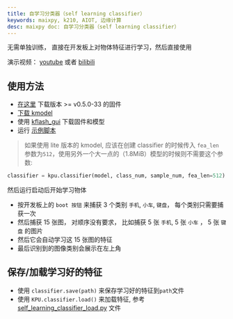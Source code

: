 ```yaml
---
title: 自学习分类器（self learning classifier）
keywords: maixpy, k210, AIOT, 边缘计算
desc: maixpy doc: 自学习分类器（self learning classifier）
---
```



无需单独训练， 直接在开发板上对物体特征进行学习，然后直接使用

演示视频： [youtube](https://www.youtube.com/watch?v=aLW1YQrT-2A) 或者 [bilibili](https://www.bilibili.com/video/BV1Ck4y1d7tx)

## 使用方法

* [在这里](https://dl.sipeed.com/MAIX/MaixPy/release/master/maixpy_v0.5.0_33_gfcd6d8a) 下载版本 >= v0.5.0-33 的固件
* [下载 kmodel](https://maixhub.com/modelInfo?modelId=16)
* 使用 [kflash_gui](https://github.com/sipeed/kflash_gui) 下载固件和模型
* 运行 [示例脚本](https://github.com/sipeed/MaixPy_scripts/blob/master/machine_vision/self_learning_classifier/self_learning_classifier.py)
> 如果使用 lite 版本的 kmodel, 应该在创建 classifier 的时候传入 `fea_len` 参数为`512`，使用另外一个大一点的（1.8MiB）模型的时候则不需要这个参数:
```python
classifier = kpu.classifier(model, class_num, sample_num, fea_len=512)
```

然后运行启动后开始学习物体

* 按开发板上的 `boot 按钮` 来捕获 3 个类别 `手机`, `小车`, `键盘`， 每个类别只需要捕获一次
* 然后捕获 15 张图， 对顺序没有要求， 比如捕获 5 张 `手机`, 5 张 `小车` ， 5 张 `键盘` 的图片
* 然后它会自动学习这 15 张图的特征
* 最后识别到的图像类别会展示在左上角



## 保存/加载学习好的特征

* 使用 `classifier.save(path)` 来保存学习好的特征到`path`文件
* 使用 `KPU.classifier.load()` 来加载特征, 参考 [self_learning_classifier_load.py](https://github.com/sipeed/MaixPy_scripts/blob/master/machine_vision/self_learning_classifier/self_learning_classifier_load.py) 文件



